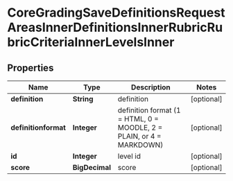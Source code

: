 

# CoreGradingSaveDefinitionsRequestAreasInnerDefinitionsInnerRubricRubricCriteriaInnerLevelsInner


## Properties

| Name | Type | Description | Notes |
|------------ | ------------- | ------------- | -------------|
|**definition** | **String** | definition |  [optional] |
|**definitionformat** | **Integer** | definition format (1 &#x3D; HTML, 0 &#x3D; MOODLE, 2 &#x3D; PLAIN, or 4 &#x3D; MARKDOWN) |  [optional] |
|**id** | **Integer** | level id |  [optional] |
|**score** | **BigDecimal** | score |  [optional] |



